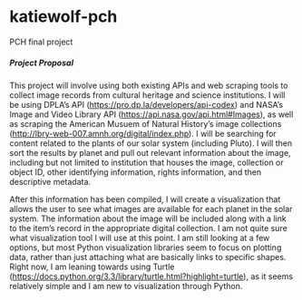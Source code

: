# katiewolf-pch
PCH final project

##### Project Proposal #####

This project will involve using both existing APIs and web scraping tools to collect image records from cultural heritage and science institutions. I will be using DPLA’s API (https://pro.dp.la/developers/api-codex) and NASA’s Image and Video Library API (https://api.nasa.gov/api.html#Images), as well as scraping the American Musuem of Natural History’s image collections (http://lbry-web-007.amnh.org/digital/index.php). I will be searching for content related to the plants of our solar system (including Pluto). I will then sort the results by planet and pull out relevant information about the image, including but not limited to institution that houses the image, collection or object ID, other identifying information, rights information, and then descriptive metadata. 

After this information has been compiled, I will create a visualization that allows the user to see what images are available for each planet in the solar system. The information about the image will be included along with a link to the item’s record in the appropriate digital collection. I am not quite sure what visualization tool I will use at this point. I am still looking at a few options, but most Python visualization libraries seem to focus on plotting data, rather than just attaching what are basically links to specific shapes. Right now, I am leaning towards using Turtle (https://docs.python.org/3.3/library/turtle.html?highlight=turtle), as it seems relatively simple and I am new to visualization through Python. 

####
